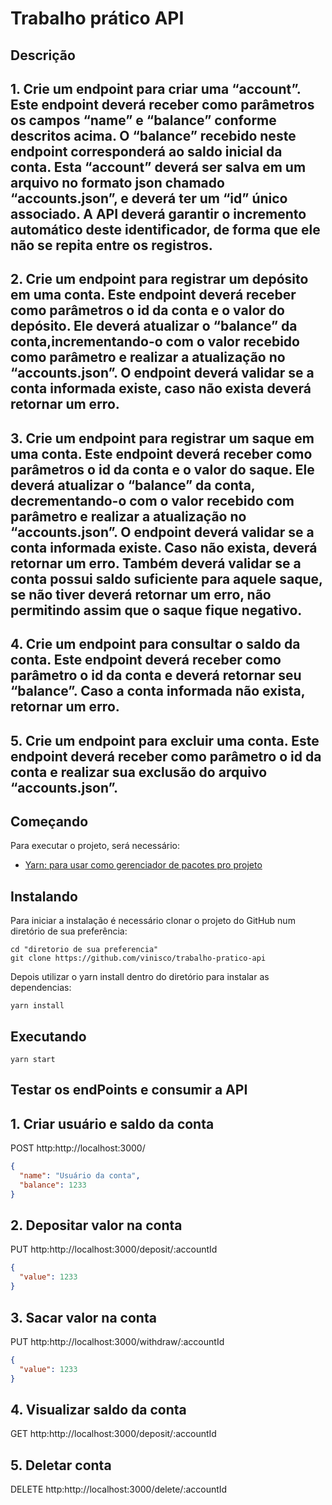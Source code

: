 # Trabalho prático API

## Descrição

## 1. Crie um endpoint para criar uma “account”. Este endpoint deverá receber como parâmetros os campos “name” e “balance” conforme descritos acima. O “balance” recebido neste endpoint corresponderá ao saldo inicial da conta. Esta “account” deverá ser salva em um arquivo no formato json chamado “accounts.json”, e deverá ter um “id” único associado. A API deverá garantir o incremento automático deste identificador, de forma que ele não se repita entre os registros.

## 2. Crie um endpoint para registrar um depósito em uma conta. Este endpoint deverá receber como parâmetros o id da conta e o valor do depósito. Ele deverá atualizar o “balance” da conta,incrementando-o com o valor recebido como parâmetro e realizar a atualização no “accounts.json”. O endpoint deverá validar se a conta informada existe, caso não exista deverá retornar um erro.

## 3. Crie um endpoint para registrar um saque em uma conta. Este endpoint deverá receber como parâmetros o id da conta e o valor do saque. Ele deverá atualizar o “balance” da conta, decrementando-o com o valor recebido com parâmetro e realizar a atualização no “accounts.json”. O endpoint deverá validar se a conta informada existe. Caso não exista, deverá retornar um erro. Também deverá validar se a conta possui saldo suficiente para aquele saque, se não tiver deverá retornar um erro, não permitindo assim que o saque fique negativo.

## 4. Crie um endpoint para consultar o saldo da conta. Este endpoint deverá receber como parâmetro o id da conta e deverá retornar seu “balance”. Caso a conta informada não exista, retornar um erro.

## 5. Crie um endpoint para excluir uma conta. Este endpoint deverá receber como parâmetro o id da conta e realizar sua exclusão do arquivo “accounts.json”.

## Começando

Para executar o projeto, será necessário:

- [Yarn: para usar como gerenciador de pacotes pro projeto](https://yarnpkg.com/lang/en/docs/install/)

## Instalando

Para iniciar a instalação é necessário clonar o projeto do GitHub num diretório de sua preferência:

```shell
cd "diretorio de sua preferencia"
git clone https://github.com/vinisco/trabalho-pratico-api
```

Depois utilizar o yarn install dentro do diretório para instalar as dependencias:

```shell
yarn install
```

## Executando

```shell
yarn start
```

## Testar os endPoints e consumir a API

## 1. Criar usuário e saldo da conta

POST http:http://localhost:3000/

```json
{
  "name": "Usuário da conta",
  "balance": 1233
}
```

## 2. Depositar valor na conta

PUT http:http://localhost:3000/deposit/:accountId

```json
{
  "value": 1233
}
```

## 3. Sacar valor na conta

PUT http:http://localhost:3000/withdraw/:accountId

```json
{
  "value": 1233
}
```

## 4. Visualizar saldo da conta

GET http:http://localhost:3000/deposit/:accountId

## 5. Deletar conta

DELETE http:http://localhost:3000/delete/:accountId
